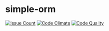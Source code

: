 # simple-orm

[![Issue Count](https://codeclimate.com/github/vinyvicente/simple-orm/badges/issue_count.svg)](https://codeclimate.com/github/vinyvicente/simple-orm)
[![Code Climate](https://codeclimate.com/github/vinyvicente/simple-orm/badges/gpa.svg)](https://codeclimate.com/github/vinyvicente/simple-orm)
[![Code Quality](https://img.shields.io/scrutinizer/g/vinyvicente/simple-orm.svg?style=flat-square)](https://scrutinizer-ci.com/g/vinyvicente/simple-orm/)
